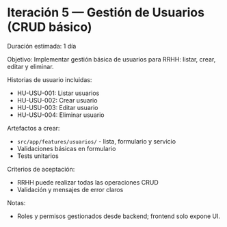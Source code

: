 # Iteración 5 — Gestión de Usuarios (CRUD básico)

Duración estimada: 1 día

Objetivo:
Implementar gestión básica de usuarios para RRHH: listar, crear, editar y eliminar.

Historias de usuario incluidas:
- HU-USU-001: Listar usuarios
- HU-USU-002: Crear usuario
- HU-USU-003: Editar usuario
- HU-USU-004: Eliminar usuario

Artefactos a crear:
- `src/app/features/usuarios/` - lista, formulario y servicio
- Validaciones básicas en formulario
- Tests unitarios

Criterios de aceptación:
- RRHH puede realizar todas las operaciones CRUD
- Validación y mensajes de error claros

Notas:
- Roles y permisos gestionados desde backend; frontend solo expone UI.
